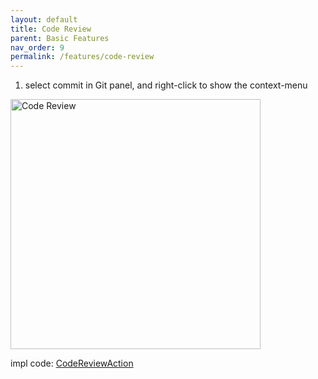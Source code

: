 ```yaml
---
layout: default
title: Code Review
parent: Basic Features
nav_order: 9
permalink: /features/code-review
---
```


1. select commit in Git panel, and right-click to show the context-menu 

<img src="https://unitmesh.cc/auto-dev/works-with-git.png" alt="Code Review" width="400px"/>

impl code: [CodeReviewAction](https://github.com/unit-mesh/auto-dev/blob/master/src/main/kotlin/cc/unitmesh/devti/actions/vcs/CodeReviewAction.kt)

